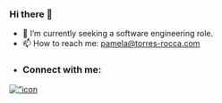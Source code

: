 ### Hi there 👋

<!--
**Pamela454/Pamela454** is a ✨ _special_ ✨ repository because its `README.md` (this file) appears on your GitHub profile.

- 🌱 I’m currently learning ...
- 👯 I’m looking to collaborate on ...
- 🤔 I’m looking for help with ...
- 💬 Ask me about ...
- 😄 Pronouns: ...
- ⚡ Fun fact: ...
Here are some ideas to get you started: -->

- 🔭 I’m currently seeking a software engineering role. 
- 📫 How to reach me: pamela@torres-rocca.com
- <h3 align="left">Connect with me:</h3>
<p align="left">
  <a href=”https://www.linkedin.com/in/pamelatorresrocca/"><img align=”left” src=”https://raw.githubusercontent.com/Pamela454/Pamela454/main/Pamela454/images/linkedin.svg" alt=”icon | LinkedIn” width=”21px”/></a>
</p>


